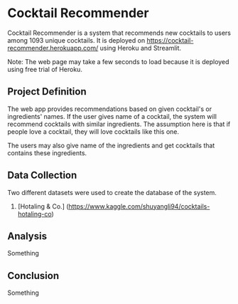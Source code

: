 # Cocktail Recommender

Cocktail Recommender is a system that recommends new cocktails to users among 1093 unique cocktails. It is deployed on https://cocktail-recommender.herokuapp.com/ using Heroku and Streamlit.

Note: The web page may take a few seconds to load because it is deployed using free trial of Heroku.



## Project Definition

The web app provides recommendations based on given cocktail's or ingredients' names. If the user gives name of a cocktail, the system will recommend cocktails with similar ingredients. The assumption here is that if people love a cocktail, they will love cocktails like this one. 

The users may also give name of the ingredients and get cocktails that contains these ingredients.     


## Data Collection
Two different datasets were used to create the database of the system. 
1) [Hotaling & Co.] (https://www.kaggle.com/shuyangli94/cocktails-hotaling-co)




## Analysis
Something






## Conclusion 
Something
